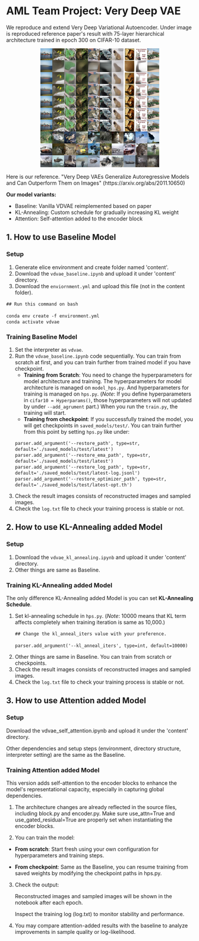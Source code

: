 # AML Team Project: Very Deep VAE

We reproduce and extend Very Deep Variational Autoencoder. Under image is reproduced reference paper's result with 75-layer hierarchical architecture trained in epoch 300 on CIFAR-10 dataset.  
<p align="center">
  <img src="https://github.com/geonhoted/VDVAE_AML/blob/main/result_of_baseline_epoch300.png?raw=true" alt="VDVAE epoch300 result" />
</p>  
Here is our reference. "Very Deep VAEs Generalize Autoregressive Models and Can Outperform Them on Images" (https://arxiv.org/abs/2011.10650)  

**Our model variants:**
- Baseline: Vanilla VDVAE reimplemented based on paper
- KL-Annealing: Custom schedule for gradually increasing KL weight
- Attention: Self-attention added to the encoder block

## 1. How to use Baseline Model

### Setup

1) Generate elice environment and create folder named 'content'.  
2) Download the `vdvae_baseline.ipynb` and upload it under 'content' directory.
3) Download the `enviornment.yml` and upload this file (not in the content folder).
```
## Run this command on bash

conda env create -f environment.yml
conda activate vdvae
```

### Training Baseline Model

1) Set the interpreter as `vdvae`.
2) Run the `vdvae_baseline.ipynb` code sequentially. You can train from scratch at first, and you can train further from trained model if you have checkpoint. 
    - **Training from Scratch**: You need to change the hyperparameters for model architecture and training. The hyperparameters for model architecture is managed on `model_hps.py`. And hyperparameters for training is managed on `hps.py`. (*Note*: If you define hyperparameters in `cifar10 = Hyperparams()`, those hyperparameters will not updated by under `--add_agrument` part.) When you run the `train.py`, the training will start. 
    - **Training from checkpoint**: If you successfully trained the model, you will get checkpoints in `saved_models/test/`. You can train further from this point by setting `hps.py` like under:  
    ```
    parser.add_argument('--restore_path', type=str, default='./saved_models/test/latest')
    parser.add_argument('--restore_ema_path', type=str, default='./saved_models/test/latest')
    parser.add_argument('--restore_log_path', type=str, default='./saved_models/test/latest-log.jsonl')
    parser.add_argument('--restore_optimizer_path', type=str, default='./saved_models/test/latest-opt.th')
    ```
3) Check the result images consists of reconstructed images and sampled images.
4) Check the `log.txt` file to check your training process is stable or not.

## 2. How to use KL-Annealing added Model

### Setup

1) Download the `vdvae_kl_annealing.ipynb` and upload it under 'content' directory.
2) Other things are same as Baseline.

### Training KL-Annealing added Model

The only difference KL-Annealing added Model is you can set **KL-Annealing Schedule**.  
1) Set kl-annealing schedule in `hps.py`. (*Note*: 10000 means that KL term affects completely when training iteration is same as 10,000.)
    ```
    ## Change the kl_anneal_iters value with your preference.

    parser.add_argument('--kl_anneal_iters', type=int, default=10000)
    ```
2) Other things are same in Baseline. You can train from scratch or checkpoints.
3) Check the result images consists of reconstructed images and sampled images.
4) Check the `log.txt` file to check your training process is stable or not.

## 3. How to use Attention added Model

### Setup

Download the vdvae_self_attention.ipynb and upload it under the 'content' directory.

Other dependencies and setup steps (environment, directory structure, interpreter setting) are the same as the Baseline.

### Training Attention added Model
This version adds self-attention to the encoder blocks to enhance the model's representational capacity, especially in capturing global dependencies.

1. The architecture changes are already reflected in the source files, including block.py and encoder.py. Make sure use_attn=True and use_gated_residual=True are properly set when instantiating the encoder blocks.

2. You can train the model:

- **From scratch**: Start fresh using your own configuration for hyperparameters and training steps.

- **From checkpoint**: Same as the Baseline, you can resume training from saved weights by modifying the checkpoint paths in hps.py.

3. Check the output:

    Reconstructed images and sampled images will be shown in the notebook after each epoch.

    Inspect the training log (log.txt) to monitor stability and performance.

4. You may compare attention-added results with the baseline to analyze improvements in sample quality or log-likelihood. 
